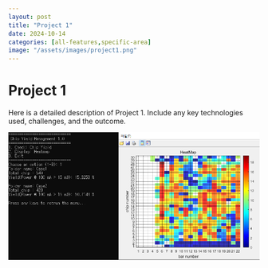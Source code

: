 ```yaml
---
layout: post
title: "Project 1"
date: 2024-10-14
categories: [all-features,specific-area]
image: "/assets/images/project1.png"
---
```


# Project 1

Here is a detailed description of Project 1. Include any key technologies used, challenges, and the outcome.

![Project Image](/assets/images/project1.png)
